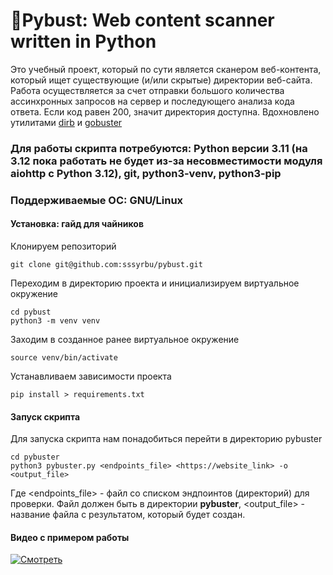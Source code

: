 🐍Pybust: Web content scanner written in Python
===================================================
Это учебный проект, который по сути является сканером веб-контента, который ищет существующие (и/или скрытые) директории веб-сайта. Работа осуществляется за счет отправки большого количества ассинхронных запросов на сервер и последующего анализа кода ответа. Если код равен 200, значит директория доступна.
Вдохновлено утилитами [dirb](https://www.kali.org/tools/dirb/#dirb) и [gobuster](https://github.com/OJ/gobuster)
### Для работы скрипта потребуются: Python версии 3.11 (на 3.12 пока работать не будет из-за несовместимости модуля aiohttp с Python 3.12), git, python3-venv, python3-pip
### Поддерживаемые ОС: GNU/Linux

#### Установка: гайд для чайников
Клонируем репозиторий 
```
git clone git@github.com:sssyrbu/pybust.git
```
Переходим в директорию проекта и инициализируем виртуальное окружение
```
cd pybust
python3 -m venv venv
```
Заходим в созданное ранее виртуальное окружение
```
source venv/bin/activate
```
Устанавливаем зависимости проекта
```
pip install > requirements.txt
```
#### Запуск скрипта
Для запуска скрипта нам понадобиться перейти в директорию pybuster
```
cd pybuster
python3 pybuster.py <endpoints_file> <https://website_link> -o <output_file>
```
Где <endpoints_file> - файл со списком эндпоинтов (директорий) для проверки. Файл должен быть в директории **pybuster**, 
<output_file> - название файла с результатом, который будет создан.

#### Видео с примером работы
[![Смотреть](https://img.youtube.com/vi/whWOUq_M4zI/default.jpg)](https://www.youtube.com/watch?v=whWOUq_M4zI)
